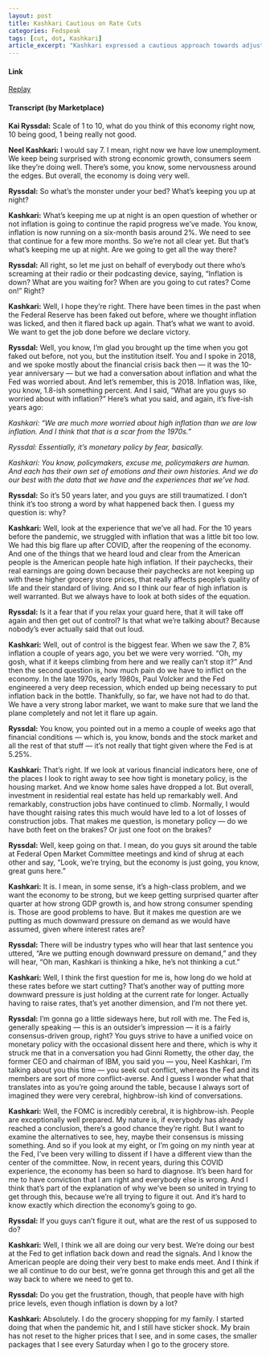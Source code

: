 ```yaml
---
layout: post
title: Kashkari Cautious on Rate Cuts
categories: Fedspeak
tags: [cut, dot, Kashkari]
article_excerpt: "Kashkari expressed a cautious approach towards adjusting interest rates amidst ongoing efforts to manage inflation. While acknowledging the progress in reducing inflation, Kashkari conveyed hesitation to immediately proceed with rate cuts, emphasizing the importance of ensuring inflation is reliably on a downward path before making such decisions. His cautious stance stems from historical instances where premature rate cuts led to a resurgence of inflation. Conversely, Kashkari did not express a direct inclination towards raising rates again but did not rule out the possibility if inflationary pressures re-emerge. He suggested that maintaining the current rate for a longer period could be a strategy to exert downward pressure on demand, indicating a preference for a watchful waiting approach to further assess the economic indicators and inflation trends before considering either rate cuts or hikes."
---
```


#### Link
[Replay](https://www.marketplace.org/2024/02/21/i-think-our-fear-of-high-inflation-is-well-warranted-minneapolis-fed-president-says/)

#### Transcript (by Marketplace)

**Kai Ryssdal:** Scale of 1 to 10, what do you think of this economy right now, 10 being good, 1 being really not good.

**Neel Kashkari:** I would say 7. I mean, right now we have low unemployment. We keep being surprised with strong economic growth, consumers seem like they’re doing well. There’s some, you know, some nervousness around the edges. But overall, the economy is doing very well.

**Ryssdal:** So what’s the monster under your bed? What’s keeping you up at night?

**Kashkari:** What’s keeping me up at night is an open question of whether or not inflation is going to continue the rapid progress we’ve made. You know, inflation is now running on a six-month basis around 2%. We need to see that continue for a few more months. So we’re not all clear yet. But that’s what’s keeping me up at night. Are we going to get all the way there?

**Ryssdal:** All right, so let me just on behalf of everybody out there who’s screaming at their radio or their podcasting device, saying, “Inflation is down? What are you waiting for? When are you going to cut rates? Come on!” Right? 

**Kashkari:** Well, I hope they’re right. There have been times in the past when the Federal Reserve has been faked out before, where we thought inflation was licked, and then it flared back up again. That’s what we want to avoid. We want to get the job done before we declare victory.

**Ryssdal:** Well, you know, I’m glad you brought up the time when you got faked out before, not you, but the institution itself. You and I spoke in 2018, and we spoke mostly about the financial crisis back then — it was the 10-year anniversary — but we had a conversation about inflation and what the Fed was worried about. And let’s remember, this is 2018. Inflation was, like, you know, 1.8-ish something percent. And I said, “What are you guys so worried about with inflation?” Here’s what you said, and again, it’s five-ish years ago:

*Kashkari: “We are much more worried about high inflation than we are low inflation. And I think that that is a scar from the 1970s.”*

*Ryssdal: Essentially, it’s monetary policy by fear, basically.*

*Kashkari: You know, policymakers, excuse me, policymakers are human. And each has their own set of emotions and their own histories. And we do our best with the data that we have and the experiences that we’ve had.*

**Ryssdal:** So it’s 50 years later, and you guys are still traumatized. I don’t think it’s too strong a word by what happened back then. I guess my question is: why?

**Kashkari:** Well, look at the experience that we’ve all had. For the 10 years before the pandemic, we struggled with inflation that was a little bit too low. We had this big flare up after COVID, after the reopening of the economy. And one of the things that we heard loud and clear from the American people is the American people hate high inflation. If their paychecks, their real earnings are going down because their paychecks are not keeping up with these higher grocery store prices, that really affects people’s quality of life and their standard of living. And so I think our fear of high inflation is well warranted. But we always have to look at both sides of the equation.

**Ryssdal:** Is it a fear that if you relax your guard here, that it will take off again and then get out of control? Is that what we’re talking about? Because nobody’s ever actually said that out loud. 

**Kashkari:** Well, out of control is the biggest fear. When we saw the 7, 8% inflation a couple of years ago, you bet we were very worried. “Oh, my gosh, what if it keeps climbing from here and we really can’t stop it?” And then the second question is, how much pain do we have to inflict on the economy. In the late 1970s, early 1980s, Paul Volcker and the Fed engineered a very deep recession, which ended up being necessary to put inflation back in the bottle. Thankfully, so far, we have not had to do that. We have a very strong labor market, we want to make sure that we land the plane completely and not let it flare up again.

**Ryssdal:** You know, you pointed out in a memo a couple of weeks ago that financial conditions — which is, you know, bonds and the stock market and all the rest of that stuff — it’s not really that tight given where the Fed is at 5.25%. 

**Kashkari:** That’s right. If we look at various financial indicators here, one of the places I look to right away to see how tight is monetary policy, is the housing market. And we know home sales have dropped a lot. But overall, investment in residential real estate has held up remarkably well. And remarkably, construction jobs have continued to climb. Normally, I would have thought raising rates this much would have led to a lot of losses of construction jobs. That makes me question, is monetary policy — do we have both feet on the brakes? Or just one foot on the brakes?

**Ryssdal:** Well, keep going on that. I mean, do you guys sit around the table at Federal Open Market Committee meetings and kind of shrug at each other and say, “Look, we’re trying, but the economy is just going, you know, great guns here.”

**Kashkari:** It is. I mean, in some sense, it’s a high-class problem, and we want the economy to be strong, but we keep getting surprised quarter after quarter at how strong GDP growth is, and how strong consumer spending is. Those are good problems to have. But it makes me question are we putting as much downward pressure on demand as we would have assumed, given where interest rates are?

**Ryssdal:** There will be industry types who will hear that last sentence you uttered, “Are we putting enough downward pressure on demand,” and they will hear, “Oh man, Kashkari is thinking a hike, he’s not thinking a cut.”

**Kashkari:** Well, I think the first question for me is, how long do we hold at these rates before we start cutting? That’s another way of putting more downward pressure is just holding at the current rate for longer. Actually having to raise rates, that’s yet another dimension, and I’m not there yet.

**Ryssdal:** I’m gonna go a little sideways here, but roll with me. The Fed is, generally speaking — this is an outsider’s impression — it is a fairly consensus-driven group, right? You guys strive to have a unified voice on monetary policy with the occasional dissent here and there, which is why it struck me that in a conversation you had Ginni Rometty, the other day, the former CEO and chairman of IBM, you said you — you, Neel Kashkari, I’m talking about you this time — you seek out conflict, whereas the Fed and its members are sort of more conflict-averse. And I guess I wonder what that translates into as you’re going around the table, because I always sort of imagined they were very cerebral, highbrow-ish kind of conversations. 

**Kashkari:** Well, the FOMC is incredibly cerebral, it is highbrow-ish. People are exceptionally well prepared. My nature is, if everybody has already reached a conclusion, there’s a good chance they’re right. But I want to examine the alternatives to see, hey, maybe their consensus is missing something. And so if you look at my eight, or I’m going on my ninth year at the Fed, I’ve been very willing to dissent if I have a different view than the center of the committee. Now, in recent years, during this COVID experience, the economy has been so hard to diagnose. It’s been hard for me to have conviction that I am right and everybody else is wrong. And I think that’s part of the explanation of why we’ve been so united in trying to get through this, because we’re all trying to figure it out. And it’s hard to know exactly which direction the economy’s going to go.

**Ryssdal:** If you guys can’t figure it out, what are the rest of us supposed to do? 

**Kashkari:** Well, I think we all are doing our very best. We’re doing our best at the Fed to get inflation back down and read the signals. And I know the American people are doing their very best to make ends meet. And I think if we all continue to do our best, we’re gonna get through this and get all the way back to where we need to get to.

**Ryssdal:** Do you get the frustration, though, that people have with high price levels, even though inflation is down by a lot?

**Kashkari:** Absolutely. I do the grocery shopping for my family. I started doing that when the pandemic hit, and I still have sticker shock. My brain has not reset to the higher prices that I see, and in some cases, the smaller packages that I see every Saturday when I go to the grocery store.
